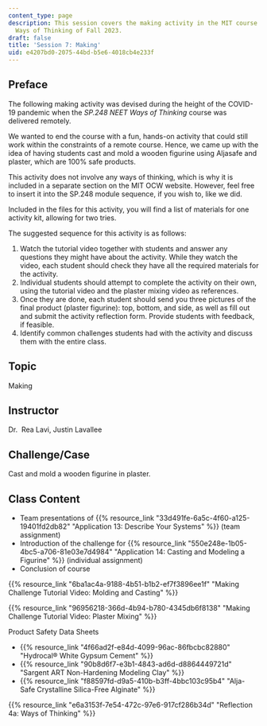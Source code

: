 ```yaml
---
content_type: page
description: This session covers the making activity in the MIT course SP.248 NEET
  Ways of Thinking of Fall 2023.
draft: false
title: 'Session 7: Making'
uid: e4207bd0-2075-44bd-b5e6-4018cb4e233f
---
```

## Preface

The following making activity was devised during the height of the COVID-19 pandemic when the *SP.248 NEET Ways of Thinking* course was delivered remotely.

We wanted to end the course with a fun, hands-on activity that could still work within the constraints of a remote course. Hence, we came up with the idea of having students cast and mold a wooden figurine using Aljasafe and plaster, which are 100% safe products.

This activity does not involve any ways of thinking, which is why it is included in a separate section on the MIT OCW website. However, feel free to insert it into the SP.248 module sequence, if you wish to, like we did.

Included in the files for this activity, you will find a list of materials for one activity kit, allowing for two tries. 

The suggested sequence for this activity is as follows:

1. Watch the tutorial video together with students and answer any questions they might have about the activity. While they watch the video, each student should check they have all the required materials for the activity.
2. Individual students should attempt to complete the activity on their own, using the tutorial video and the plaster mixing video as references.
3. Once they are done, each student should send you three pictures of the final product (plaster figurine): top, bottom, and side, as well as fill out and submit the activity reflection form. Provide students with feedback, if feasible. 
4. Identify common challenges students had with the activity and discuss them with the entire class.

## Topic

Making

## Instructor

Dr.  Rea Lavi, Justin Lavallee

## Challenge/Case

Cast and mold a wooden figurine in plaster.

## Class Content

- Team presentations of {{% resource_link "33d491fe-6a5c-4f60-a125-19401fd2db82" "Application 13: Describe Your Systems" %}} (team assignment)
- Introduction of the challenge for {{% resource_link "550e248e-1b05-4bc5-a706-81e03e7d4984" "Application 14: Casting and Modeling a Figurine" %}} (individual assignment)
- Conclusion of course

{{% resource_link "6ba1ac4a-9188-4b51-b1b2-ef7f3896ee1f" "Making Challenge Tutorial Video: Molding and Casting" %}}

{{% resource_link "96956218-366d-4b94-b780-4345db6f8138" "Making Challenge Tutorial Video: Plaster Mixing" %}}

Product Safety Data Sheets

- {{% resource_link "4f66ad2f-e84d-4099-96ac-86fbcbc82880" "Hydrocal® White Gypsum Cement" %}}
- {{% resource_link "90b8d6f7-e3b1-4843-ad6d-d8864449721d" "Sargent ART Non-Hardening Modeling Clay" %}}
- {{% resource_link "f88597fd-d9a5-410b-b3ff-4bbc103c95b4" "Alja-Safe Crystalline Silica-Free Alginate" %}}

{{% resource_link "e6a3153f-7e54-472c-97e6-917cf286b34d" "Reflection 4a: Ways of Thinking" %}}